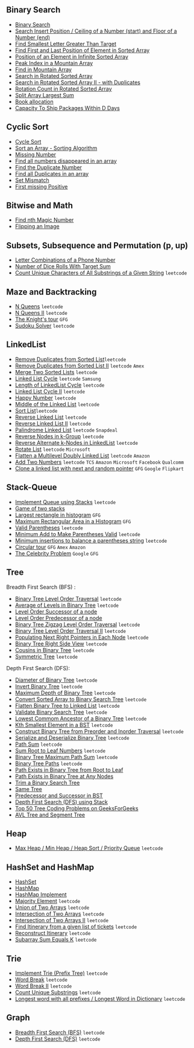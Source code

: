 ## Binary Search
- [Binary Search](https://leetcode.com/problems/binary-search/)
- [Search Insert Position / Ceiling of a Number (start) and Floor of a Number (end)](https://leetcode.com/problems/search-insert-position/)
- [Find Smallest Letter Greater Than Target](https://leetcode.com/problems/find-smallest-letter-greater-than-target/)
- [Find First and Last Position of Element in Sorted Array](https://leetcode.com/problems/find-first-and-last-position-of-element-in-sorted-array/)
- [Position of an Element in Infinite Sorted Array](https://www.geeksforgeeks.org/find-position-element-sorted-array-infinite-numbers/)
- [Peak Index in a Mountain Array](https://leetcode.com/problems/peak-index-in-a-mountain-array/)
- [Find in Mountain Array](https://leetcode.com/problems/find-in-mountain-array/)
- [Search in Rotated Sorted Array](https://leetcode.com/problems/search-in-rotated-sorted-array/)
- [Search in Rotated Sorted Array II - with Duplicates](https://leetcode.com/problems/search-in-rotated-sorted-array-ii/)
- [Rotation Count in Rotated Sorted Array](https://www.geeksforgeeks.org/find-rotation-count-rotated-sorted-array/)
- [Split Array Largest Sum](https://leetcode.com/problems/split-array-largest-sum/)
- [Book allocation](https://www.geeksforgeeks.org/allocate-minimum-number-pages/)
- [Capacity To Ship Packages Within D Days](https://leetcode.com/problems/capacity-to-ship-packages-within-d-days/)

## Cyclic Sort
- [Cycle Sort](https://www.geeksforgeeks.org/cycle-sort/)
- [Sort an Array - Sorting Algorithm](https://leetcode.com/problems/sort-an-array/)
- [Missing Number](https://leetcode.com/problems/missing-number/)
- [Find all numbers disappeared in an array](https://leetcode.com/problems/find-all-numbers-disappeared-in-an-array/)
- [Find the Duplicate Number](https://leetcode.com/problems/find-the-duplicate-number/)
- [Find all Duplicates in an array](https://leetcode.com/problems/find-all-duplicates-in-an-array/)
- [Set Mismatch](https://leetcode.com/problems/set-mismatch/)
- [First missing Positive](https://leetcode.com/problems/first-missing-positive/)

## Bitwise and Math
- [Find nth Magic Number](https://www.geeksforgeeks.org/find-nth-magic-number/)
- [Flipping an Image](https://leetcode.com/problems/flipping-an-image/)

## Subsets, Subsequence and Permutation (p, up)
- [Letter Combinations of a Phone Number](https://leetcode.com/problems/letter-combinations-of-a-phone-number/)
- [Number of Dice Rolls With Target Sum](https://leetcode.com/problems/number-of-dice-rolls-with-target-sum/)
- [Count Unique Characters of All Substrings of a Given String](https://leetcode.com/problems/count-unique-characters-of-all-substrings-of-a-given-string/description/) `leetcode`

## Maze and Backtracking
- [N Queens](https://leetcode.com/problems/n-queens/) `leetcode`
- [N Queens II](https://leetcode.com/problems/n-queens-ii/) `leetcode`
- [The Knight's tour](https://www.geeksforgeeks.org/the-knights-tour-problem-backtracking-1/) `GFG`
- [Sudoku Solver](https://leetcode.com/problems/sudoku-solver/) `leetcode`

## LinkedList
- [Remove Duplicates from Sorted List](https://leetcode.com/problems/remove-duplicates-from-sorted-list/)`leetcode`
- [Remove Duplicates from Sorted List II](https://leetcode.com/problems/remove-duplicates-from-sorted-list-ii/) `leetcode` `Amex`
- [Merge Two Sorted Lists](https://leetcode.com/problems/merge-two-sorted-lists/) `leetcode`
- [Linked List Cycle](https://leetcode.com/problems/linked-list-cycle/) `leetcode` `Samsung`
- [Length of LinkedList Cycle](https://www.geeksforgeeks.org/find-length-of-loop-in-linked-list/) `leetcode`
- [Linked List Cycle II](https://leetcode.com/problems/linked-list-cycle-ii/) `leetcode`
- [Happy Number](https://leetcode.com/problems/happy-number/) `leetcode`
- [Middle of the Linked List](https://leetcode.com/problems/middle-of-the-linked-list/) `leetcode`
- [Sort List](https://leetcode.com/problems/sort-list/)`leetcode`
- [Reverse Linked List](https://leetcode.com/problems/reverse-linked-list/) `leetcode`
- [Reverse Linked List II](https://leetcode.com/problems/reverse-linked-list-ii/) `leetcode`
- [Palindrome Linked List](https://leetcode.com/problems/palindrome-linked-list/) `leetcode` `Snapdeal`
- [Reverse Nodes in k-Group](https://leetcode.com/problems/reverse-nodes-in-k-group/) `leetcode`
- [Reverse Alternate k-Nodes in LinkedList](https://www.geeksforgeeks.org/reverse-alternate-k-nodes-in-a-singly-linked-list/) `leetcode`
- [Rotate List](https://leetcode.com/problems/rotate-list/) `leetcode` `Microsoft`
- [Flatten a Multilevel Doubly Linked List](https://leetcode.com/problems/flatten-a-multilevel-doubly-linked-list/) `leetcode` `Amazon`
- [Add Two Numbers](https://leetcode.com/problems/add-two-numbers/) `leetcode` `TCS` `Amazon` `Microsoft` `Facebook` `Qualcomm`
- [Clone a linked list with next and random pointer](https://www.geeksforgeeks.org/clone-linked-list-next-random-pointer-o1-space/) `GFG` `Google` `Flipkart`

## Stack-Queue
- [Implement Queue using Stacks](https://leetcode.com/problems/implement-queue-using-stacks/) `leetcode`
- [Game of two stacks](https://www.hackerrank.com/challenges/game-of-two-stacks/problem) 
- [Largest rectangle in histogram](https://leetcode.com/problems/largest-rectangle-in-histogram/) `GFG`
- [Maximum Rectangular Area in a Histogram](https://practice.geeksforgeeks.org/problems/maximum-rectangular-area-in-a-histogram-1587115620/1/) `GFG`
- [Valid Parentheses](https://leetcode.com/problems/valid-parentheses/) `leetcode`
- [Minimum Add to Make Parentheses Valid](https://leetcode.com/problems/minimum-add-to-make-parentheses-valid/) `leetcode`
- [Minimum insertions to balance a parentheses string](https://leetcode.com/problems/minimum-insertions-to-balance-a-parentheses-string/) `leetcode`
- [Circular tour](https://practice.geeksforgeeks.org/problems/circular-tour/1) `GFG` `Amex` `Amazon`
- [The Celebrity Problem](https://practice.geeksforgeeks.org/problems/the-celebrity-problem/1/) `Google` `GFG`

## Tree
Breadth First Search (BFS) :
- [Binary Tree Level Order Traversal](https://leetcode.com/problems/binary-tree-level-order-traversal/) `leetcode`
- [Average of Levels in Binary Tree](https://leetcode.com/problems/average-of-levels-in-binary-tree/) `leetcode`
- [Level Order Successor of a node](https://www.geeksforgeeks.org/level-order-successor-of-a-node-in-binary-tree/) 
- [Level Order Predecessor of a node](https://practice.geeksforgeeks.org/problems/predecessor-and-successor/1) 
- [Binary Tree Zigzag Level Order Traversal](https://leetcode.com/problems/binary-tree-zigzag-level-order-traversal/) `leetcode`
- [Binary Tree Level Order Traversal II](https://leetcode.com/problems/binary-tree-level-order-traversal-ii/) `leetcode`
- [Populating Next Right Pointers in Each Node](https://leetcode.com/problems/populating-next-right-pointers-in-each-node/) `leetcode`
- [Binary Tree Right Side View](https://leetcode.com/problems/binary-tree-right-side-view/) `leetcode`
- [Cousins in Binary Tree](https://leetcode.com/problems/cousins-in-binary-tree/) `leetcode`
- [Symmetric Tree](https://leetcode.com/problems/symmetric-tree/) `leetcode`

Depth First Search (DFS):
- [Diameter of Binary Tree](https://leetcode.com/problems/diameter-of-binary-tree/) `leetcode`
- [Invert Binary Tree](https://leetcode.com/problems/invert-binary-tree/) `leetcode`
- [Maximum Depth of Binary Tree](https://leetcode.com/problems/maximum-depth-of-binary-tree/) `leetcode`
- [Convert Sorted Array to Binary Search Tree](https://leetcode.com/problems/convert-sorted-array-to-binary-search-tree/) `leetcode`
- [Flatten Binary Tree to Linked List](https://leetcode.com/problems/flatten-binary-tree-to-linked-list/) `leetcode`
- [Validate Binary Search Tree](https://leetcode.com/problems/validate-binary-search-tree/) `leetcode`
- [Lowest Commom Ancestor of a Binary Tree](https://leetcode.com/problems/lowest-common-ancestor-of-a-binary-tree/) `leetcode`
- [Kth Smallest Element in a BST](https://leetcode.com/problems/kth-smallest-element-in-a-bst/) `leetcode`
- [Construct Binary Tree from Preorder and Inorder Traversal](https://leetcode.com/problems/construct-binary-tree-from-preorder-and-inorder-traversal/) `leetcode`
- [Serialize and Deserialize Binary Tree](https://leetcode.com/problems/serialize-and-deserialize-binary-tree/) `leetcode`
- [Path Sum](https://leetcode.com/problems/path-sum/) `leetcode`
- [Sum Root to Leaf Numbers](https://leetcode.com/problems/sum-root-to-leaf-numbers/) `leetcode`
- [Binary Tree Maximum Path Sum](https://leetcode.com/problems/binary-tree-maximum-path-sum/) `leetcode`
- [Binary Tree Paths](https://leetcode.com/problems/binary-tree-paths/) `leetcode`
- [Path Exists in Binary Tree from Root to Leaf](https://www.geeksforgeeks.org/check-root-leaf-path-given-sequence/)
- [Path Exists in Binary Tree at Any Nodes](https://www.geeksforgeeks.org/print-path-between-any-two-nodes-in-a-binary-tree/)
- [Trim a Binary Search Tree](https://leetcode.com/problems/trim-a-binary-search-tree/description/)  
- [Same Tree](https://leetcode.com/problems/same-tree/)  
- [Predecessor and Successor in BST](https://practice.geeksforgeeks.org/problems/predecessor-and-successor/1)  
- [Depth First Search (DFS) using Stack](https://leetcode.com/problems/same-tree/) 
- [Top 50 Tree Coding Problems on GeeksForGeeks](https://www.geeksforgeeks.org/top-50-tree-coding-problems-for-interviews/) 
- [AVL Tree and Segment Tree]() 

## Heap
- [Max Heap / Min Heap / Heap Sort / Priority Queue]() `leetcode`

## HashSet and HashMap
- [HashSet]() 
- [HashMap]() 
- [HashMap Implement]() 
- [Majority Element](https://leetcode.com/problems/majority-element/) `leetcode`
- [Union of Two Arrays](https://www.geeksforgeeks.org/find-union-and-intersection-of-two-unsorted-arrays/) `leetcode`
- [Intersection of Two Arrays](https://leetcode.com/problems/intersection-of-two-arrays/description/) `leetcode`
- [Intersection of Two Arrays II](https://leetcode.com/problems/intersection-of-two-arrays-ii/description/) `leetcode`
- [Find Itinerary from a given list of tickets](https://www.geeksforgeeks.org/find-itinerary-from-a-given-list-of-tickets/) `leetcode`
- [Reconstruct Itinerary](https://leetcode.com/problems/reconstruct-itinerary/description/) `leetcode`
- [Subarray Sum Equals K](https://leetcode.com/problems/subarray-sum-equals-k/description/) `leetcode`


## Trie
- [Implement Trie (Prefix Tree)](https://leetcode.com/problems/implement-trie-prefix-tree/description/) `leetcode`
- [Word Break](https://leetcode.com/problems/word-break/description/) `leetcode`
- [Word Break II](https://leetcode.com/problems/word-break-ii/) `leetcode`
- [Count Unique Substrings](https://www.geeksforgeeks.org/count-number-of-distinct-substring-in-a-string/) `leetcode`
- [Longest word with all prefixes / Longest Word in Dictionary](https://leetcode.com/problems/longest-word-in-dictionary/description/) `leetcode`

## Graph
- [Breadth First Search (BFS)]() `leetcode`
- [Depth First Search (DFS)]() `leetcode`
